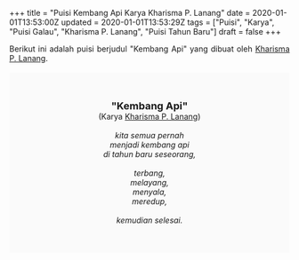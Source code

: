 +++
title = "Puisi Kembang Api Karya Kharisma P. Lanang"
date = 2020-01-01T13:53:00Z
updated = 2020-01-01T13:53:29Z
tags = ["Puisi", "Karya", "Puisi Galau", "Kharisma P. Lanang", "Puisi Tahun Baru"]
draft = false
+++

<div dir="ltr" style="text-align: left;" trbidi="on"><div style="text-align: justify;">Berikut ini adalah puisi berjudul "Kembang Api" yang dibuat oleh <a href="https://twitter.com/karizunique" target="_blank">Kharisma P. Lanang</a>.</div><br /><div style="background: #FAFAFA; font-size: 14px; height: auto; margin: 0 auto; padding: 50px; text-align: center; width: auto;"><span style="font-size: 18px;"><b>"Kembang Api"</b></span><br />(Karya <a href="https://www.sekata.web.id/tags/kharisma-p.-lanang" target="_blank">Kharisma P. Lanang</a>)<br /><br /><i>kita semua pernah <br />menjadi kembang api <br />di tahun baru seseorang, <br /><br />terbang, <br />melayang, <br />menyala, <br />meredup, <br /><br />kemudian selesai.</i> </div></div>
